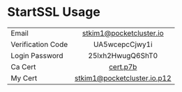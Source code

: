 # StartSSL Usage

|   |   |
|-------------------|:-:|
| Email | stkim1@pocketcluster.io |
| Verification Code | UA5wcepcCjwy1i |
| Login Password | 25lxh2HwugQ6ShT0 |
| Ca Cert | [cert.p7b](cert.p7b) |
| My Cert | [stkim1@pocketcluster.io.p12](stkim1%40pocketcluster.io.p12) |
